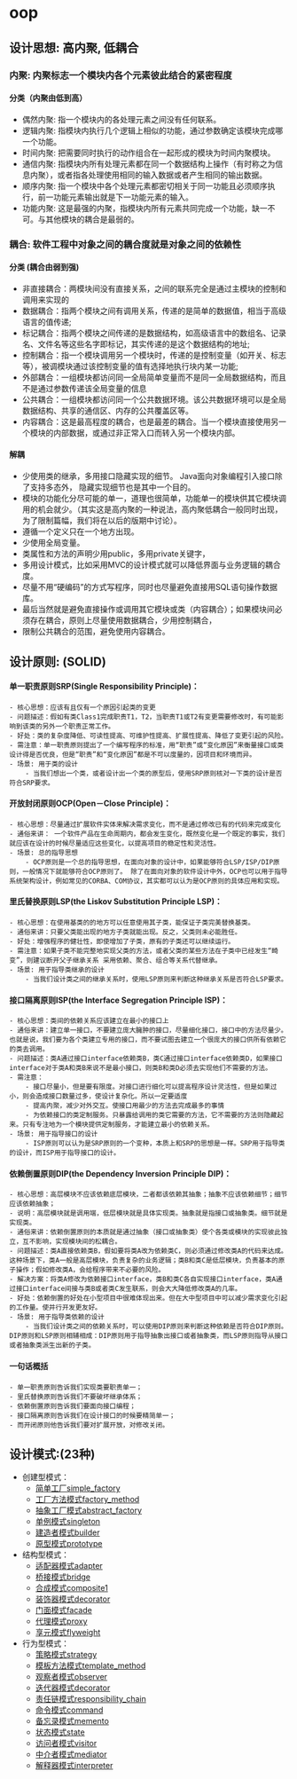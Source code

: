 # oop

## 设计思想: 高内聚, 低耦合

### 内聚: 内聚标志一个模块内各个元素彼此结合的紧密程度
#### 分类（内聚由低到高）
- 偶然内聚: 指一个模块内的各处理元素之间没有任何联系。 
- 逻辑内聚: 指模块内执行几个逻辑上相似的功能，通过参数确定该模块完成哪一个功能。 
- 时间内聚: 把需要同时执行的动作组合在一起形成的模块为时间内聚模块。 
- 通信内聚: 指模块内所有处理元素都在同一个数据结构上操作（有时称之为信息内聚），或者指各处理使用相同的输入数据或者产生相同的输出数据。 
- 顺序内聚: 指一个模块中各个处理元素都密切相关于同一功能且必须顺序执行，前一功能元素输出就是下一功能元素的输入。 
- 功能内聚: 这是最强的内聚，指模块内所有元素共同完成一个功能，缺一不可。与其他模块的耦合是最弱的。

### 耦合: 软件工程中对象之间的耦合度就是对象之间的依赖性
#### 分类 (耦合由弱到强)
- 非直接耦合：两模块间没有直接关系，之间的联系完全是通过主模块的控制和调用来实现的 　　 
- 数据耦合：指两个模块之间有调用关系，传递的是简单的数据值，相当于高级语言的值传递;　 
- 标记耦合：指两个模块之间传递的是数据结构，如高级语言中的数组名、记录名、文件名等这些名字即标记，其实传递的是这个数据结构的地址;　　 
- 控制耦合：指一个模块调用另一个模块时，传递的是控制变量（如开关、标志等），被调模块通过该控制变量的值有选择地执行块内某一功能;　 
- 外部耦合：一组模块都访问同一全局简单变量而不是同一全局数据结构，而且不是通过参数传递该全局变量的信息 　　 
- 公共耦合：一组模块都访问同一个公共数据环境。该公共数据环境可以是全局数据结构、共享的通信区、内存的公共覆盖区等。 　　 
- 内容耦合：这是最高程度的耦合，也是最差的耦合。当一个模块直接使用另一个模块的内部数据，或通过非正常入口而转入另一个模块内部。
#### 解耦
- 少使用类的继承，多用接口隐藏实现的细节。 Java面向对象编程引入接口除了支持多态外， 隐藏实现细节也是其中一个目的。
- 模块的功能化分尽可能的单一，道理也很简单，功能单一的模块供其它模块调用的机会就少。（其实这是高内聚的一种说法，高内聚低耦合一般同时出现，为了限制篇幅，我们将在以后的版期中讨论）。
- 遵循一个定义只在一个地方出现。
- 少使用全局变量。
- 类属性和方法的声明少用public，多用private关键字，
- 多用设计模式，比如采用MVC的设计模式就可以降低界面与业务逻辑的耦合度。
- 尽量不用“硬编码”的方式写程序，同时也尽量避免直接用SQL语句操作数据库。
- 最后当然就是避免直接操作或调用其它模块或类（内容耦合）；如果模块间必须存在耦合，原则上尽量使用数据耦合，少用控制耦合， 
- 限制公共耦合的范围，避免使用内容耦合。

## 设计原则: (SOLID)

#### 单一职责原则SRP(Single Responsibility Principle)：
    - 核心思想：应该有且仅有一个原因引起类的变更
    - 问题描述：假如有类Class1完成职责T1，T2，当职责T1或T2有变更需要修改时，有可能影响到该类的另外一个职责正常工作。
    - 好处：类的复杂度降低、可读性提高、可维护性提高、扩展性提高、降低了变更引起的风险。
    - 需注意：单一职责原则提出了一个编写程序的标准，用“职责”或“变化原因”来衡量接口或类设计得是否优良，但是“职责”和“变化原因”都是不可以度量的，因项目和环境而异。
    - 场景: 用于类的设计
        - 当我们想出一个类，或者设计出一个类的原型后，使用SRP原则核对一下类的设计是否符合SRP要求。
#### 开放封闭原则OCP(Open－Close Principle)： 
    - 核心思想：尽量通过扩展软件实体来解决需求变化，而不是通过修改已有的代码来完成变化
    - 通俗来讲： 一个软件产品在生命周期内，都会发生变化，既然变化是一个既定的事实，我们就应该在设计的时候尽量适应这些变化，以提高项目的稳定性和灵活性。
    - 场景: 总的指导思想
        - OCP原则是一个总的指导思想，在面向对象的设计中，如果能够符合LSP/ISP/DIP原则，一般情况下就能够符合OCP原则了。 除了在面向对象的软件设计中外，OCP也可以用于指导系统架构设计，例如常见的CORBA、COM协议，其实都可以认为是OCP原则的具体应用和实现。
#### 里氏替换原则LSP(the Liskov Substitution Principle LSP)： 
    - 核心思想：在使用基类的的地方可以任意使用其子类，能保证子类完美替换基类。
    - 通俗来讲：只要父类能出现的地方子类就能出现。反之，父类则未必能胜任。
    - 好处：增强程序的健壮性，即使增加了子类，原有的子类还可以继续运行。
    - 需注意：如果子类不能完整地实现父类的方法，或者父类的某些方法在子类中已经发生“畸变”，则建议断开父子继承关系 采用依赖、聚合、组合等关系代替继承。
    - 场景: 用于指导类继承的设计
        - 当我们设计类之间的继承关系时，使用LSP原则来判断这种继承关系是否符合LSP要求。
#### 接口隔离原则ISP(the Interface Segregation Principle ISP)： 
    - 核心思想：类间的依赖关系应该建立在最小的接口上
    - 通俗来讲：建立单一接口，不要建立庞大臃肿的接口，尽量细化接口，接口中的方法尽量少。也就是说，我们要为各个类建立专用的接口，而不要试图去建立一个很庞大的接口供所有依赖它的类去调用。
    - 问题描述：类A通过接口interface依赖类B，类C通过接口interface依赖类D，如果接口interface对于类A和类B来说不是最小接口，则类B和类D必须去实现他们不需要的方法。
    - 需注意：
        - 接口尽量小，但是要有限度。对接口进行细化可以提高程序设计灵活性，但是如果过小，则会造成接口数量过多，使设计复杂化。所以一定要适度
        - 提高内聚，减少对外交互。使接口用最少的方法去完成最多的事情
        - 为依赖接口的类定制服务。只暴露给调用的类它需要的方法，它不需要的方法则隐藏起来。只有专注地为一个模块提供定制服务，才能建立最小的依赖关系。
    - 场景: 用于指导接口的设计
        - ISP原则可以认为是SRP原则的一个变种，本质上和SRP的思想是一样。SRP用于指导类的设计，而ISP用于指导接口的设计。
#### 依赖倒置原则DIP(the Dependency Inversion Principle DIP)：
    - 核心思想：高层模块不应该依赖底层模块，二者都该依赖其抽象；抽象不应该依赖细节；细节应该依赖抽象；
    - 说明：高层模块就是调用端，低层模块就是具体实现类。抽象就是指接口或抽象类。细节就是实现类。
    - 通俗来讲：依赖倒置原则的本质就是通过抽象（接口或抽象类）使个各类或模块的实现彼此独立，互不影响，实现模块间的松耦合。
    - 问题描述：类A直接依赖类B，假如要将类A改为依赖类C，则必须通过修改类A的代码来达成。这种场景下，类A一般是高层模块，负责复杂的业务逻辑；类B和类C是低层模块，负责基本的原子操作；假如修改类A，会给程序带来不必要的风险。
    - 解决方案：将类A修改为依赖接口interface，类B和类C各自实现接口interface，类A通过接口interface间接与类B或者类C发生联系，则会大大降低修改类A的几率。
    - 好处：依赖倒置的好处在小型项目中很难体现出来。但在大中型项目中可以减少需求变化引起的工作量。使并行开发更友好。
    - 场景: 用于指导类依赖的设计
        - 当我们设计类之间的依赖关系时，可以使用DIP原则来判断这种依赖是否符合DIP原则。 DIP原则和LSP原则相辅相成：DIP原则用于指导抽象出接口或者抽象类，而LSP原则指导从接口或者抽象类派生出新的子类。
#### 一句话概括
    - 单一职责原则告诉我们实现类要职责单一；
    - 里氏替换原则告诉我们不要破坏继承体系；
    - 依赖倒置原则告诉我们要面向接口编程；
    - 接口隔离原则告诉我们在设计接口的时候要精简单一；
    - 而开闭原则他告诉我们要对扩展开放，对修改关闭。
## 设计模式:(23种)

- 创建型模式：
    - [简单工厂simple_factory](src/php_design_patterns/simple_factory/simple_factory.php)
    - [工厂方法模式factory_method](src/php_design_patterns/factory_method/factory_method.php)
    - [抽象工厂模式abstract_factory](src/php_design_patterns/abstract_factory/abstract_factory.php)
    - [单例模式singleton](src/php_design_patterns/singleton/mysql_singleton.php)
    - [建造者模式builder](src/php_design_patterns/builder/builder.php)   
    - [原型模式prototype](src/php_design_patterns/prototype/prototype.php)  
- 结构型模式：
    - [适配器模式adapter](src/php_design_patterns/adapter/adapter.php)
    - [桥接模式bridge](src/php_design_patterns/bridge/bridge.php)
    - [合成模式composite1](src/php_design_patterns/composite/composite.php) 
    - [装饰器模式decorator](src/php_design_patterns/decorator/decorator.php)
    - [门面模式facade](src/php_design_patterns/facade/facade.php)
    - [代理模式proxy](src/php_design_patterns/proxy/proxy.php)
    - [享元模式flyweight](src/php_design_patterns/flyweight/flyweight.php)
- 行为型模式：
    - [策略模式strategy](src/php_design_patterns/strategy/strategy.php)
    - [模板方法模式template_method](src/php_design_patterns/template_method/template_method.php)
    - [观察者模式observer](src/php_design_patterns/observer/observer.php)
    - [迭代器模式decorator](src/php_design_patterns/decorator/decorator.php)
    - [责任链模式responsibility_chain](src/php_design_patterns/responsibility_chain/responsibility_chain.php)
    - [命令模式command](src/php_design_patterns/command/command.php)
    - [备忘录模式memento](src/php_design_patterns/memento/memento.php)
    - [状态模式state](src/php_design_patterns/state/state.php)
    - [访问者模式visitor](src/php_design_patterns/visitor/visitor.php)
    - [中介者模式mediator](src/php_design_patterns/mediator/mediator.php)
    - [解释器模式interpreter](src/php_design_patterns/interpreter/interpreter.php)